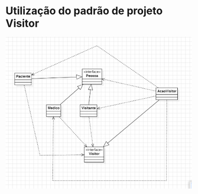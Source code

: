 # Utilização do padrão de projeto Visitor

![diagrama.png](src%2Fmain%2Fresources%2FDiagrama%20de%20Classes%2Fdiagrama.png)